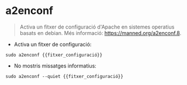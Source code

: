 # a2enconf

> Activa un fitxer de configuració d'Apache en sistemes operatius basats en debian.
> Més informació: <https://manned.org/a2enconf.8>.

- Activa un fitxer de configuració:

`sudo a2enconf {{fitxer_configuració}}`

- No mostris missatges informatius:

`sudo a2enconf --quiet {{fitxer_configuració}}`

